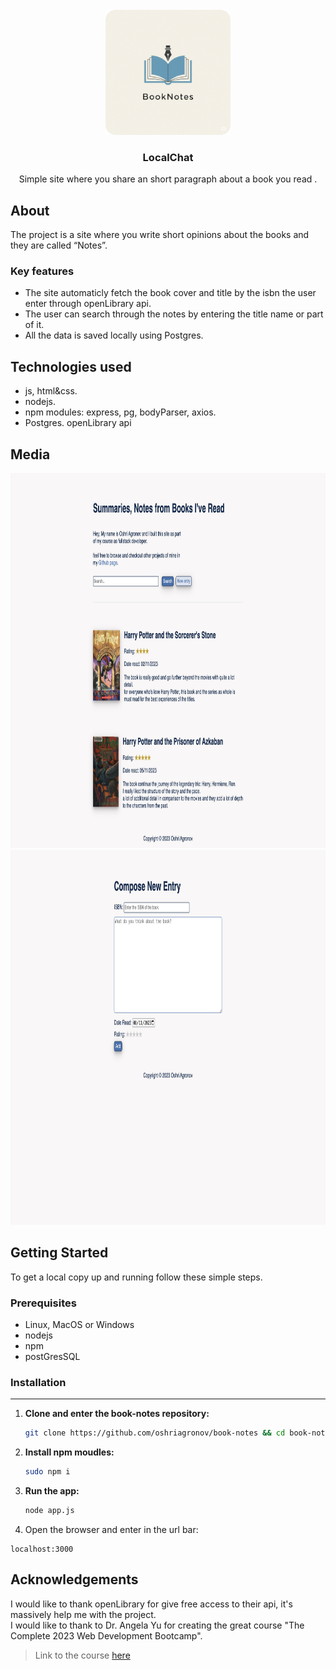 <br />
<div align="center">
  <a href="https://github.com/oshriagronov/book-notes">
    <img src="public/assets/logo.png" alt="Logo" width="200" height="200">
  </a>

<h3 align="center">LocalChat</h3>
  <p align="center">
    Simple site where you share an short paragraph about a book you read .
  </p>
</div>

## About
The project is a site where you write short opinions about the books and they are called “Notes”.

### Key features
- The site automaticly fetch the book cover and title by the isbn the user enter through openLibrary api.
- The user can search through the notes by entering the title name or part of it.
- All the data is saved locally using Postgres.

## Technologies used
- js, html&css.
- nodejs.
- npm modules: express, pg, bodyParser, axios.
- Postgres.
openLibrary api

## Media
<img src="public/assets/home.png" alt="home page" width="600" height="600">
<img src="public/assets/compose.png" alt="compose page" width="600" height="600">


## Getting Started

To get a local copy up and running follow these simple steps.

### Prerequisites

- Linux, MacOS or Windows
- nodejs
- npm
- postGresSQL

### Installation

---

1. **Clone and enter the book-notes repository:**

   ```bash
   git clone https://github.com/oshriagronov/book-notes && cd book-notes
   ```

2. **Install npm moudles:**

   ```bash
   sudo npm i
   ```

3. **Run the app:**  
   ```bash
   node app.js
   ```
4. Open the browser and enter in the url bar:
```
localhost:3000
```

## Acknowledgements
I would like to thank openLibrary for give free access to their api, it's massively help me with the project. <br>
I would like to thank to Dr. Angela Yu for creating the great course "The Complete 2023 Web Development Bootcamp".
> Link to the course [here](https://www.udemy.com/course/the-complete-web-development-bootcamp/?kw=The+Complete+2023+Web+Development+Bootcamp&src=sac)
